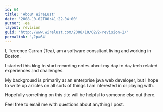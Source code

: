 ```yaml
---
id: 64
title: 'About WireLust'
date: '2008-10-02T00:41:22-04:00'
author: Tea
layout: revision
guid: 'http://www.wirelust.com/2008/10/02/2-revision-2/'
permalink: '/?p=64'
---
```


I, Terrence Curran (Tea), am a software consultant living and working in Boston.

I started this blog to start recording notes about my day to day tech related experiences and challenges.

My background is primarily as an enterprise java web developer, but I hope to write up articles on all sorts of things I am interested in or playing with.

Hopefully something on this site will be helpful to someone else out there.

Feel free to email me with questions about anything I post.
